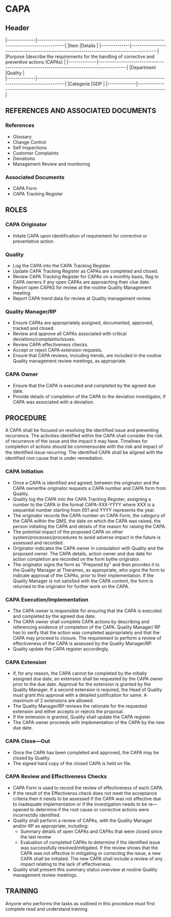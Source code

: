 # CAPA

## Header

|--------------|-------------------------------------------------------------------------------------------| 
|Item          |Details                                                                                    | 
|--------------|-------------------------------------------------------------------------------------------| 
|Purpose       |describe the requirements for the handling of corrective and preventive actions (CAPAs)    | 
|--------------|-------------------------------------------------------------------------------------------| 
|Department    |Quality                                                                                    |   
|--------------|-------------------------------------------------------------------------------------------| 
|Categorie     |GDP                                                                                        | 
|--------------|-------------------------------------------------------------------------------------------| 
 
## REFERENCES AND ASSOCIATED DOCUMENTS

### References

* Glossary
* Change Control
* Self Inspections
* Customer Complaints
* Deviations
* Management Review and monitoring

### Associated Documents

* CAPA Form
* CAPA Tracking Register

## ROLES

### CAPA Originator
* Initate CAPA upon identification of requirement for corrective or preventative action.

### Quality
* Log the CAPA into the CAPA Tracking Register.
* Update CAPA Tracking Register as CAPAs are completed and closed.
* Review CAPA Tracking Register for CAPAs on a monthly basis, flag to CAPA owners if any open CAPAs are approaching their clue date.
* Report open CAPAS for review at the routine Quality Management meeting.
* Report CAPA trend data for review at Quality management review.

### Quality Manager/RP
* Ensure CAPAs are appropriately assigned, documented, approved, tracked and closed.
* Review and approve all CAPAs associated with critical deviations/complaints/issues.
* Review CAPA effectiveness checks.
* Accept or reject CAPA extension requests.
* Ensure that CAPA reviews, including trends, are included in the routine Quality management review meetings, as appropriate.

### CAPA Owner
* Ensure that the CAPA is executed and completed by the agreed due date.
* Provide details of completion of the CAPA to the deviation investigator, if CAPA was associated with a deviation.

## PROCEDURE
A CAPA shall be focused on resolving the identified issue and preventing recurrence. The activities identified within the CAPA shall consider the risk of recurrence of the issue and the impact it may have. Timelines for completion of actions should be commensurate with the risk and impact of the identified issue recurring. The identiﬁed CAPA shall be aligned with the identified root cause that is under remediation.

### CAPA Initiation
* Once a CAPA is identified and agreed, between the originator and the CAPA ownerthe originator requests a CAPA number and CAPA form from Quality.
* Quality log the CAPA into the CAPA Tracking Register, assigning a number to the CAPA in the format CAPA-XXX-YYYY where XXX is a sequential number starting from 001 and YYYY represents the year.
* The originator records the CAPA number on CAPA Form, the category of the CAPA within the QMS, the date on which the CAPA was raised, the person initiating the CAPA and details of the reason for raising the CAPA.
* The potential impact of the proposed CAPA on other system/processes/procedures to avoid adverse impact in the future is assessed and recorded.
* Originator indicates the CAPA owner in consulation with Quality and the proposed owner. The CAPA details, action owner and due date for action completion are recorded on the form bythe originator.
* The originator signs the form as ”Prepared by” and then provides it to the Quality Manager at Theramex, as appropriate, who signs the form to indicate approval of the CAPAs, prior to their implementation. If the Quaiity Manager is not satisfied with the CAPA content, the form is returned to the originator for further work on the CAPA.

### CAPA Execution/Implementation 
* The CAPA owner is responsible for ensuring that the CAPA is executed and completed by the agreed due date.
* The CAPA owner shall complete CAPA actions by describing and referencing evidence of completion of the CAPA. Quality Manager/ RP has to verify that the action was completed appropriately and that the CAPA may proceed to closure. The requirement to perform a review of effectiveness of the CAPA is assessed by the Quality Manager/RP. 
* Quality update the CAPA register accordingly.

### CAPA Extension
* If, for any reason, the CAPA cannot be completed by the initially assigned due date, an extension shall be requested by the CAPA owner prior to the due date. Approval for the extension is granted by the Quality Manager. If a second extension is required, the Head of Quality must grant this approval with a detailed justification for same. A maximum of 2 extensions are allowed.  
* The Quality Manager/RP reviews the rationale for the requested extension and either accepts or rejects the proposal.
* If the extension is granted, Quality shall update the CAPA register.
* The CAPA owner proceeds with implementation of the CAPA by the new due date.

### CAPA Close—Out
* Once the CAPA has been completed and approved, the CAPA may be closed by Quality. 
* The signed hard copy of the closed CAPA is held on file.

### CAPA Review and Effectiveness Checks
* CAPA Form is used to record the review of effectiveness of each CAPA.
* If the result of the Effectivenss check does not meet the acceptance criteria then it needs to be assessed if the CAPA was not effective due to inadequate implementation or if the investigation needs to be re—opened to determine if the root cause or corrective actions were incorrectdly identified. 
* Quality shall perform a review of CAPAs, with the Quality Manager and/or RP as appropriate, including:
  * Summary details of open CAPAs and CAPAs that were closed since the last review
  * Evaluation of completed CAPAs to determine if the identified issue was successfully resolved/mitigated. If the review shows that the CAPA was not effective in mitigating or correcting the issue, a new CAPA shall be initiated. The new CAPA shall include a review of any impact relating to the lack of effectiveness.
* Quality shall present this summary status overview at routine Quality management review meetings.

## TRAINING
Anyone who performs the tasks as outlined in this procedure must first complete read and understand training.



